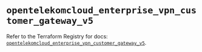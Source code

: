 # `opentelekomcloud_enterprise_vpn_customer_gateway_v5`

Refer to the Terraform Registry for docs: [`opentelekomcloud_enterprise_vpn_customer_gateway_v5`](https://registry.terraform.io/providers/opentelekomcloud/opentelekomcloud/1.36.26/docs/resources/enterprise_vpn_customer_gateway_v5).
